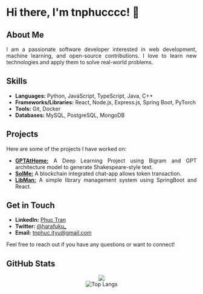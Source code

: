 <!--
**tnphucccc/tnphucccc** is a ✨ _special_ ✨ repository because its `README.md` (this file) appears on your GitHub profile.

Here are some ideas to get you started:

- 🔭 I’m currently working on ...
- 🌱 I’m currently learning ...
- 👯 I’m looking to collaborate on ...
- 🤔 I’m looking for help with ...
- 💬 Ask me about ...
- 📫 How to reach me: ...
- 😄 Pronouns: ...
- ⚡ Fun fact: ...
-->

# Hi there, I'm tnphucccc! 👋

## About Me

<p style="text-align: justify;">I am a passionate software developer interested in web development, machine learning, and open-source contributions. I love to learn new technologies and apply them to solve real-world problems.</p>

## Skills

<ul style="text-align: justify;">
  <li><strong>Languages:</strong> Python, JavaScript, TypeScript, Java, C++</li>
  <li><strong>Frameworks/Libraries:</strong> React, Node.js, Express.js, Spring Boot, PyTorch</li>
  <li><strong>Tools:</strong> Git, Docker</li>
  <li><strong>Databases:</strong> MySQL, PostgreSQL, MongoDB</li>
</ul>

## Projects

<p style="text-align: justify;">Here are some of the projects I have worked on:</p>

<ul style="text-align: justify;">
  <li><strong><a href="https://github.com/tnphucccc/GPTAtHome">GPTAtHome:</a></strong> A Deep Learning Project using Bigram and GPT architecture model to generate Shakespeare-style text.</li>
  <li><strong><a href="https://github.com/tnphucccc/SolMe">SolMe:</a></strong> A blockchain integrated chat-app allows token transaction.</li>
  <li><strong><a href="https://github.com/tnphucccc/LibMan">LibMan:</a></strong> A simple library management system using SpringBoot and React.</li>
</ul>

## Get in Touch

<ul style="text-align: justify;">
  <li><strong>LinkedIn:</strong> <a href="https://www.linkedin.com/in/phuc-tran-hcmiu/">Phuc Tran</a></li>
  <li><strong>Twitter:</strong> <a href="https://twitter.com/harafuku_">@harafuku_</a></li>
  <li><strong>Email:</strong> <a href="mailto:tnphuc.ityu@gmail.com">tnphuc.ityu@gmail.com</a></li>
</ul>

<p style="text-align: justify;">Feel free to reach out if you have any questions or want to connect!</p>

## GitHub Stats

<div align="center">
  <img src="https://github-readme-stats.vercel.app/api?username=tnphucccc&show_icons=true&rank_icon=github&theme=ayu-mirage">
  <br />
  <img src="https://github-readme-stats.vercel.app/api/top-langs/?username=tnphucccc&size_weight=0.3&count_weight=0.7&hide=css&layout=compact&theme=ayu-mirage" alt="Top Langs">
</div>

